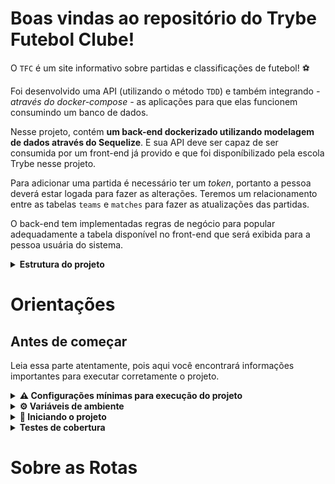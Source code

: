 # Boas vindas ao repositório do Trybe Futebol Clube!

  O `TFC` é um site informativo sobre partidas e classificações de futebol! ⚽️

  Foi desenvolvido uma API (utilizando o método `TDD`) e também integrando *- através do docker-compose -* as aplicações para que elas funcionem consumindo um banco de dados.

  Nesse projeto, contém **um back-end dockerizado utilizando modelagem de dados através do Sequelize**. E sua API deve ser capaz de ser consumida por um front-end já provido e que foi disponíbilizado pela escola Trybe nesse projeto.

  Para adicionar uma partida é necessário ter um _token_, portanto a pessoa deverá estar logada para fazer as alterações. Teremos um relacionamento entre as tabelas `teams` e `matches` para fazer as atualizações das partidas.

  O back-end tem implementadas regras de negócio para popular adequadamente a tabela disponível no front-end que será exibida para a pessoa usuária do sistema.

<details>
<summary><strong> Estrutura do projeto</strong></summary><br />

O projeto é composto de 4 entidades importantes para sua estrutura:

1️⃣ **Banco de dados:**
  - Um container docker MySQL configurado no docker-compose através de um serviço definido como `db`.
  - Tem o papel de fornecer dados para o serviço de _backend_.
  - Durante a execução dos testes sempre vai ser acessado pelo `sequelize` e via porta `3002` do `localhost`;
  - Você também pode conectar a um Cliente MySQL (Workbench, Beekeeper, DBeaver e etc), colocando as credenciais configuradas no docker-compose no serviço `db`.

2️⃣ **Back-end:**
 - Roda na porta `3001`, pois o front-end faz requisições para ele nessa porta por padrão;
 - A aplicação é inicializada a partir do arquivo `app/backend/src/server.ts`;
 - O `express` é executado e a aplicação ouve a porta que vem das variáveis de ambiente;
 - Todas as dependências extras (tal como `joi`, `cors`, `@types/cors`...) foram listadas em `app/backend/packages.npm`.

3️⃣ **Front-end:**
  - O front foi didponibilizado pela escola Trybe para que fosse feita a integração com o back-end.

4️⃣ **Docker:**
  - O `docker-compose` tem a responsabilidade de unir todos os serviços conteinerizados (backend, frontend e db);
  - As `Dockerfiles` foram configuradas corretamente nas raízes do `front-end` e `back-end`, para conseguir inicializar a aplicação;

</details>

# Orientações

## Antes de começar
Leia essa parte atentamente, pois aqui você encontrará informações importantes para executar corretamente o projeto.

<details>
<summary><strong> ⚠️ Configurações mínimas para execução do projeto</strong></summary><br />

Na sua máquina você deve ter:

 - Sistema Operacional Distribuição Unix
 - Node versão 16
 - Docker
 - Docker-compose versão >=1.29.2

➡️ O `node` deve ter versão igual ou superior à `16.14.0 LTS`:
  - Para instalar o nvm, [acesse esse link](https://github.com/nvm-sh/nvm#installing-and-updating);
  - Rode os comandos abaixo para instalar a versão correta de `node` e usá-la:
    - `nvm install 16.14 --lts`
    - `nvm use 16.14`
    - `nvm alias default 16.14`

➡️ O`docker-compose` deve ter versão igual ou superior à`ˆ1.29.2`:
  * Use esse [link de referência para realizar a instalação corretamente no ubuntu](https://app.betrybe.com/course/back-end/docker/orquestrando-containers-com-docker-compose/6e8afaef-566a-47f2-9246-d3700db7a56a/conteudo/0006a231-1a10-48a2-ac82-9e03e205a231/instalacao/abe40727-6310-4ad8-bde6-fd1e919dadc0?use_case=side_bar);
  * Acesse o [link da documentação oficial com passos para desinstalar] (https://docs.docker.com/compose/install/#uninstallation) caso necessário.

</details>

<details id='Variaveis-de-ambiente'>
<summary><strong> ⚙️ Variáveis de ambiente </strong></summary><br />

  **No diretório `app/backend/` crie o arquivo `.env e configure os valores de acordo com o cenário do seu ambiente (credenciais de banco de dados, secrets desejadas e etc)**. Isso vai permitir que você inicialize a aplicação fora do _container_ e ela se conecte com seu banco local caso deseje.
 > `./app/backend/.env`
  ```txt
  JWT_SECRET=jwt_secret
  APP_PORT=3001
  DB_USER=seu_user (altere aqui)
  DB_PASS=sua_senha (altere aqui)
  DB_HOST=localhost
  DB_PORT=3306
  ```

  **⚠️ Não defina variável de ambiente para o nome do banco, o mesmo deve se manter com o nome `TRYBE_FUTEBOL_CLUBE`. ⚠️**

</details>

<details>
<summary><strong> 🔰 Iniciando o projeto</strong></summary><br />

  1. Clone o repositório `git@github.com:oelithon/projeto-trybe-futebol-clube.git`

- Entre na pasta do repositório que você acabou de clonar:
  * `cd projeto-trybe-futebol-clube`

  2. Instale as dependências
  *`npm install`

  3. Execute o projeto com o comando
  *`npm run compose:up`

</details>

<details id='testes-de-cobertura'>
  <summary><strong> Testes de cobertura </strong></summary><br/>

  A construção de testes de cobertura no back-end foi feita em *TypeScript*, utilizando `mocha`, `chai` e `sinon`, na pasta `app/backend/src/tests/`:

  Para rodar testes de cobertura do back-end, utilize os comandos: `npm run test` ou `npm run test:coverage`.

</details>

# Sobre as Rotas
